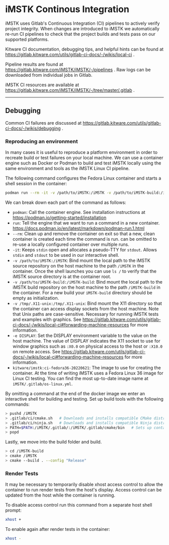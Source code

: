 # iMSTK Continous Integration

iMSTK uses Gitlab's Continuous Integration (CI) pipelines to actively
verify project integrity. When changes are introduced to iMSTK we
automatically re-run CI pipelines to check that the project builds
and tests pass on our supported platforms.

Kitware CI documentation, debugging tips, and helpful hints can be found at https://gitlab.kitware.com/utils/gitlab-ci-docs/-/wikis/local-ci .

Pipeline results are found at https://gitlab.kitware.com/iMSTK/iMSTK/-/pipelines . Raw logs can be downloaded
from individual jobs in Gitlab.

iMSTK CI resources are available at https://gitlab.kitware.com/iMSTK/iMSTK/-/tree/master/.gitlab .

--- 

## Debugging

Common CI failures are discussed at https://gitlab.kitware.com/utils/gitlab-ci-docs/-/wikis/debugging .

### Reproducing an environment

In many cases it is useful to reproduce a platform environment in order to recreate build or test failures
on your local machine. We can use a container engine such as Docker or Podman to build and test iMSTK
locally using the same environment and tools as the iMSTK Linux CI pipeline.

The following command configures the Fedora Linux container and starts a shell session in the container:
```bash
podman run --rm -it -v /path/to/iMSTK:/iMSTK -v /path/to/iMSTK-build:/iMSTK-build -v /tmp/.X11-unix:/tmp/.X11-unix -e DISPLAY kitware/imstk:ci-fedora36-20220621
```

We can break down each part of the command as follows:
- `podman`: Call the container engine. See installation instructions at https://podman.io/getting-started/installation
- `run`: Tell the engine that we want to run a command in a new container. https://docs.podman.io/en/latest/markdown/podman-run.1.html
- `--rm`: Clean up and remove the container on exit so that a new, clean container is created each time the command is run. can be omitted to re-use a locally configured container over multiple runs.
- `-it`: Keeps `stdin` open and allocates a pseudo-TTY for `stdout`. Allows `stdin` and `stdout` to be used in our interactive shell.
- `-v /path/to/iMSTK:/iMSTK`: Bind mount the local path to the iMSTK source repository on the host machine to the path `/iMSTK` in the container. Once the shell launches you can use `ls /` to verify that the iMSTK source directory is at the container root.
- `-v /path/to/iMSTK-build:/iMSTK-build`: Bind mount the local path to the iMSTK build repository on the host machine to the path `/iMSTK-build` in the container. For a new build your `iMSTK-build` directory should be empty as initialization.
- `-v /tmp/.X11-unix:/tmp/.X11-unix`: Bind mount the X11 directory so that the container can access display sockets from the host machine. Note that Unix paths are case-sensitive. Necessary for running iMSTK tests and examples with graphics. See https://gitlab.kitware.com/utils/gitlab-ci-docs/-/wikis/local-ci#forwarding-machine-resources for more information.
- `-e DISPLAY`: Set the DISPLAY environment variable to the value on the host machine. The value of DISPLAY indicates the X11 socket to use for window graphics such as `:X0.0` on physical access to the host or `:X10.0` on remote access. See https://gitlab.kitware.com/utils/gitlab-ci-docs/-/wikis/local-ci#forwarding-machine-resources for more information.
- `kitware/imstk:ci-fedora36-20220621`: The image to use for creating the container. At the time of writing iMSTK uses a Fedora Linux 36 image for Linux CI testing. You can find the most up-to-date image name at `iMSTK/.gitlab/os-linux.yml`.

By omitting a command at the end of the docker image we enter an interactive shell for building and testing. Set up build tools with the following commands:
```bash
> pushd /iMSTK
> .gitlab/ci/cmake.sh   # Downloads and installs compatible CMake distribution
> .gitlab/ci/ninja.sh   # Downloads and installs compatible Ninja distribution for building
> PATH=$PATH:/iMSTK/.gitlab/:/iMSTK/.gitlab/cmake/bin   # Sets up container PATH variable to reference CMake and Ninja binaries
> popd
```

Lastly, we move into the build folder and build.
```bash
> cd /iMSTK-build
> cmake /iMSTK
> cmake --build . --config "Release"
```

### Render Tests

It may be necessary to temporarily disable xhost access control to allow the container to run render tests
from the host's display. Access control can be updated from the host while the container is running.

To disable access control run this command from a separate host shell prompt:
```bash
xhost +
```

To enable again after render tests in the container:
```bash
xhost -
```

